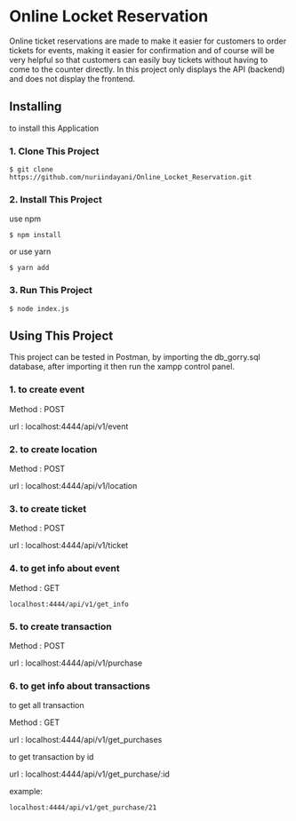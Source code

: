 # Online Locket Reservation
Online ticket reservations are made to make it easier for customers to order tickets for events, making it easier for confirmation and of course will be very helpful so that customers can easily buy tickets without having to come to the counter directly. In this project only displays the API (backend) and does not display the frontend.




## Installing

to install this Application

### 1. Clone This Project

```
$ git clone https://github.com/nuriindayani/Online_Locket_Reservation.git
```

### 2. Install This Project

use npm

```
$ npm install
```

or use yarn

```
$ yarn add
```

### 3. Run This Project

```
$ node index.js
```

## Using This Project
This project can be tested in Postman, by importing the db_gorry.sql database, after importing it then run the xampp control panel.
### 1. to create event

Method : POST

url    : localhost:4444/api/v1/event

### 2. to create location

Method : POST

url    : localhost:4444/api/v1/location

### 3. to create ticket

Method : POST

url    : localhost:4444/api/v1/ticket

### 4. to get info about event

Method : GET

```
localhost:4444/api/v1/get_info
```



### 5. to create transaction 

Method : POST

url    : localhost:4444/api/v1/purchase

### 6. to get info about transactions

to get all transaction

Method : GET

url    : localhost:4444/api/v1/get_purchases



to get transaction by id

url    : localhost:4444/api/v1/get_purchase/:id

example:
```
localhost:4444/api/v1/get_purchase/21
```

